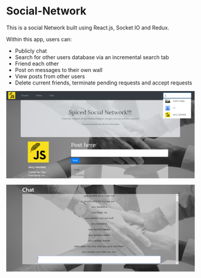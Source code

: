 # Social-Network

This is a social Network built using React.js, Socket IO and Redux.

Within this app, users can:
- Publicly chat
- Search for other users database via an incremental search tab
- Friend each other
- Post on messages to their own wall
- View posts from other users
- Delete current friends, terminate pending requests and accept requests

![Social](CaptureSocialNetwork.PNG)

![Social](CaptureSocialNetwork2.PNG)
